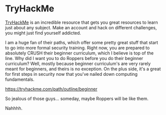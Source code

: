 # TryHackMe
[TryHackMe](https://tryhackme.com/) is an incredible resource that gets you great resources to learn just about any subject. Make an account and hack on different challenges, you might just find yourself addicted. 

I am a huge fan of their paths, which offer some pretty great stuff that start to go into more formal security training. Right now, you are prepared to absolutely CRUSH their beginner curriculum, which I believe is top of the line. Why did I want you to do Roppers before you do their beginner curriculum? Well, mostly because beginner curriculum's are very rarely meant for beginners, and theirs is no exception. On the plus side, it's a great for first steps in security now that you've nailed down computing fundamentals. 


<https://tryhackme.com/path/outline/beginner>

So jealous of those guys... someday, maybe Roppers will be like them. 






Nahhhh.
